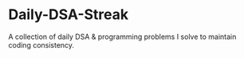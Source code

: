 # Daily-DSA-Streak
A collection of daily DSA &amp; programming problems I solve to maintain coding consistency.
